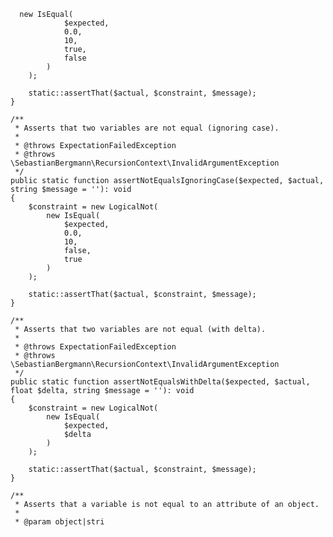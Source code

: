       new IsEqual(
                $expected,
                0.0,
                10,
                true,
                false
            )
        );

        static::assertThat($actual, $constraint, $message);
    }

    /**
     * Asserts that two variables are not equal (ignoring case).
     *
     * @throws ExpectationFailedException
     * @throws \SebastianBergmann\RecursionContext\InvalidArgumentException
     */
    public static function assertNotEqualsIgnoringCase($expected, $actual, string $message = ''): void
    {
        $constraint = new LogicalNot(
            new IsEqual(
                $expected,
                0.0,
                10,
                false,
                true
            )
        );

        static::assertThat($actual, $constraint, $message);
    }

    /**
     * Asserts that two variables are not equal (with delta).
     *
     * @throws ExpectationFailedException
     * @throws \SebastianBergmann\RecursionContext\InvalidArgumentException
     */
    public static function assertNotEqualsWithDelta($expected, $actual, float $delta, string $message = ''): void
    {
        $constraint = new LogicalNot(
            new IsEqual(
                $expected,
                $delta
            )
        );

        static::assertThat($actual, $constraint, $message);
    }

    /**
     * Asserts that a variable is not equal to an attribute of an object.
     *
     * @param object|stri